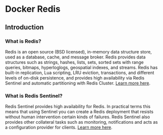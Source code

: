 # Docker Redis

## Introduction

### What is Redis?

Redis is an open source (BSD licensed), in-memory data structure store, used as
a database, cache, and message broker. Redis provides data structures such as
strings, hashes, lists, sets, sorted sets with range queries, bitmaps,
hyperloglogs, geospatial indexes, and streams. Redis has built-in replication,
Lua scripting, LRU eviction, transactions, and different levels of on-disk
persistence, and provides high availability via Redis Sentinel and automatic
partitioning with Redis Cluster. [Learn more here](https://redis.io).

### What is Redis Sentinel?

Redis Sentinel provides high availability for Redis. In practical terms this
means that using Sentinel you can create a Redis deployment that resists without
human intervention certain kinds of failures. Redis Sentinel also provides other
collateral tasks such as monitoring, notifications and acts as a configuration
provider for clients. [Learn more here](https://redis.io/topics/sentinel).
